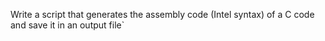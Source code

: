 Write a script that generates the assembly code (Intel syntax) of a C code and save it in an output file`
